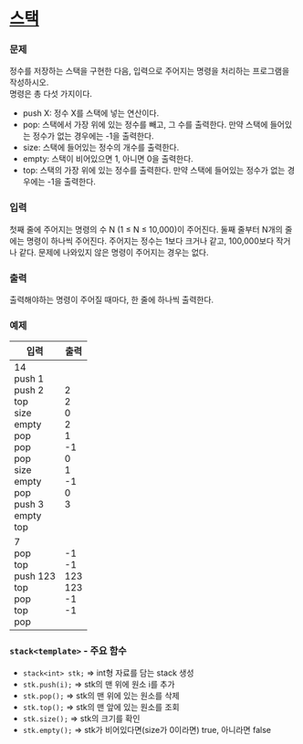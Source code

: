 # [스택](https://www.acmicpc.net/problem/10828)  
  
### 문제  
  
정수를 저장하는 스택을 구현한 다음, 입력으로 주어지는 명령을 처리하는 프로그램을 작성하시오.  
명령은 총 다섯 가지이다.  
 - push X: 정수 X를 스택에 넣는 연산이다.  
 - pop: 스택에서 가장 위에 있는 정수를 빼고, 그 수를 출력한다. 만약 스택에 들어있는 정수가 없는 경우에는 -1을 출력한다.  
 - size: 스택에 들어있는 정수의 개수를 출력한다.  
 - empty: 스택이 비어있으면 1, 아니면 0을 출력한다.  
 - top: 스택의 가장 위에 있는 정수를 출력한다. 만약 스택에 들어있는 정수가 없는 경우에는 -1을 출력한다.  
  
### 입력  
  
첫째 줄에 주어지는 명령의 수 N (1 ≤ N ≤ 10,000)이 주어진다. 둘째 줄부터 N개의 줄에는 명령이 하나씩 주어진다. 주어지는 정수는 1보다 크거나 같고, 100,000보다 작거나 같다. 문제에 나와있지 않은 명령이 주어지는 경우는 없다.  
  
### 출력  
  
출력해야하는 명령이 주어질 때마다, 한 줄에 하나씩 출력한다.  
  
### 예제  
  
|입력|출력|
|---|---|
|14<br/>push 1<br/>push 2<br/>top<br/>size<br/>empty<br/>pop<br/>pop<br/>pop<br/>size<br/>empty<br/>pop<br/>push 3<br/>empty<br/>top|2<br/>2<br/>0<br/>2<br/>1<br/>-1<br/>0<br/>1<br/>-1<br/>0<br/>3|
|7<br/>pop<br/>top<br/>push 123<br/>top<br/>pop<br/>top<br/>pop|-1<br/>-1<br/>123<br/>123<br/>-1<br/>-1|
  
### `stack<template>` - 주요 함수  
  
 - `stack<int> stk;` => int형 자료를 담는 stack 생성  
 - `stk.push(i);` => stk의 맨 위에 원소 i를 추가  
 - `stk.pop();` => stk의 맨 위에 있는 원소를 삭제  
 - `stk.top();` => stk의 맨 앞에 있는 원소를 조회  
 - `stk.size();` => stk의 크기를 확인  
 - `stk.empty();` => stk가 비어있다면(size가 0이라면) true, 아니라면 false  
